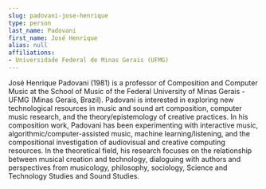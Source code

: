```yaml
---
slug: padovani-jose-henrique
type: person
last_name: Padovani
first_name: José Henrique
alias: null
affiliations:
- Universidade Federal de Minas Gerais (UFMG)
---
```


José Henrique Padovani (1981) is a professor of Composition and Computer Music at the School of Music of the Federal University of Minas Gerais - UFMG (Minas Gerais, Brazil). Padovani is interested in exploring new technological resources in music and sound art composition, computer music research, and the theory/epistemology of creative practices. In his composition work, Padovani has been experimenting with interactive music, algorithmic/computer-assisted music, machine learning/listening, and the compositional investigation of audiovisual and creative computing resources. In the theoretical field, his research focuses on the relationship between musical creation and technology, dialoguing with authors and perspectives from musicology, philosophy, sociology, Science and Technology Studies and Sound Studies.